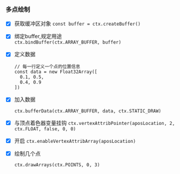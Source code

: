### 多点绘制

- [x] 获取缓冲区对象
    ```const buffer = ctx.createBuffer()```
- [x] 绑定buffer,规定用途    
   ```ctx.bindBuffer(ctx.ARRAY_BUFFER, buffer)```

- [x] 定义数据
    ```
    // 每一行定义一个点的位置信息
    const data = new Float32Array([
      0.1, 0.5,
      0.4, 0.9
    ])
    ```
- [x] 加入数据
    ```
    ctx.bufferData(ctx.ARRAY_BUFFER, data, ctx.STATIC_DRAW)
    ```
- [x] 与顶点着色器变量挂钩
    ```ctx.vertexAttribPointer(aposLocation, 2, ctx.FLOAT, false, 0, 0)```

- [x] 开启
    ```ctx.enableVertexAttribArray(aposLocation)```

- [x] 绘制几个点

  ```ctx.drawArrays(ctx.POINTS, 0, 3)```